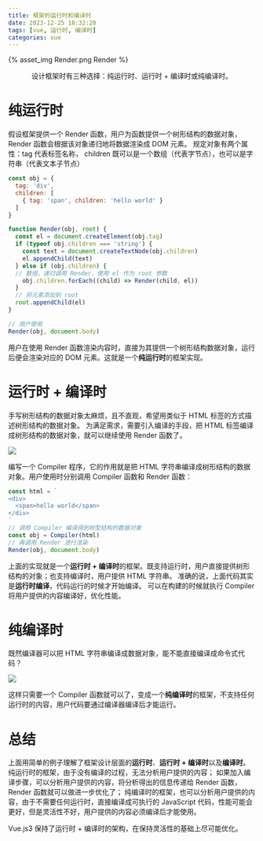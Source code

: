 ```yaml
---
title: 框架的运行时和编译时
date: 2023-12-25 18:32:20
tags: [vue, 运行时, 编译时]
categories: vue
---
```


{% asset_img Render.png Render %}
<center>设计框架时有三种选择：纯运行时、运行时 + 编译时或纯编译时。</center>
<!-- more -->


# 纯运行时

假设框架提供一个 Render 函数，用户为函数提供一个树形结构的数据对象，Render 函数会根据该对象递归地将数据渲染成 DOM 元素。
规定对象有两个属性：tag 代表标签名称， children 既可以是一个数组（代表字节点），也可以是字符串（代表文本子节点）
```js
const obj = {
  tag: 'div',
  children: [
    { tag: 'span', children: 'hello world' }
  ]
}

function Render(obj, root) {
  const el = document.createElement(obj.tag)
  if (typeof obj.children === 'string') {
    const text = document.createTextNode(obj.children)
    el.appendChild(text)
  } else if (obj.children) {
  // 数组，递归调用 Render，使用 el 作为 root 参数
    obj.children.forEach((child) => Render(child, el))
  }
  // 将元素添加到 root
  root.appendChild(el)
}

// 用户使用
Render(obj, document.body)
```

用户在使用 Render 函数渲染内容时，直接为其提供一个树形结构数据对象，运行后便会渲染对应的 DOM 元素。这就是一个**纯运行时**的框架实现。

# 运行时 + 编译时

手写树形结构的数据对象太麻烦，且不直观，希望用类似于 HTML 标签的方式描述树形结构的数据对象。
为满足需求，需要引入编译的手段，把 HTML 标签编译成树形结构的数据对象，就可以继续使用 Render 函数了。

![](compiler.png)

编写一个 Compiler 程序，它的作用就是把 HTML 字符串编译成树形结构的数据对象。用户使用时分别调用 Compiler 函数和 Render 函数：
```js
const html = `
<div>
  <span>hello world</span>
</div>
`
// 调用 Compiler 编译得到树型结构的数据对象
const obj = Compiler(html)
// 再调用 Render 进行渲染
Render(obj, document.body)
```

上面的实现就是一个**运行时 + 编译时**的框架。既支持运行时，用户直接提供树形结构的对象；也支持编译时，用户提供 HTML 字符串。
准确的说，上面代码其实是**运行时编译**，代码运行的时候才开始编译。
可以在构建的时候就执行 Compiler 将用户提供的内容编译好，优化性能。

# 纯编译时

既然编译器可以把 HTML 字符串编译成数据对象，能不能直接编译成命令式代码？

![](compiler_pro.png)

这样只需要一个 Compiler 函数就可以了，变成一个**纯编译时**的框架，不支持任何运行时的内容，用户代码要通过编译器编译后才能运行。

# 总结

上面用简单的例子理解了框架设计层面的**运行时**、**运行时 + 编译时**以及**编译时**。
纯运行时的框架，由于没有编译的过程，无法分析用户提供的内容；
如果加入编译步骤，可以分析用户提供的内容，将分析得出的信息传递给 Render 函数，Render 函数就可以做进一步优化了；
纯编译时的框架，也可以分析用户提供的内容，由于不需要任何运行时，直接编译成可执行的 JavaScript 代码，性能可能会更好，但是灵活性不好，用户提供的内容必须编译后才能使用。

Vue.js3 保持了运行时 + 编译时的架构，在保持灵活性的基础上尽可能优化。